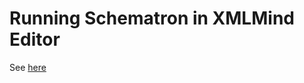 # Running Schematron in XMLMind Editor #

See [here](http://www.xmlmind.com/xmleditor/_distrib/doc/configure/schematron.html)